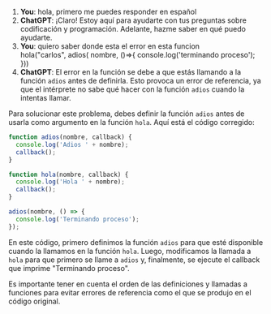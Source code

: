 1. **You**: hola, primero me puedes responder en español
2. **ChatGPT**: ¡Claro! Estoy aquí para ayudarte con tus preguntas sobre codificación y programación. Adelante, hazme saber en qué puedo ayudarte.
3. **You**: quiero saber donde esta el error en esta funcion  
hola("carlos", adios( nombre, ()=>{
    console.log('terminando proceso');
}))
4. **ChatGPT**: El error en la función se debe a que estás llamando a la función `adios` antes de definirla. Esto provoca un error de referencia, ya que el intérprete no sabe qué hacer con la función `adios` cuando la intentas llamar.

Para solucionar este problema, debes definir la función `adios` antes de usarla como argumento en la función `hola`. Aquí está el código corregido:

```javascript
function adios(nombre, callback) {
  console.log('Adios ' + nombre);
  callback();
}

function hola(nombre, callback) {
  console.log('Hola ' + nombre);
  callback();
}

adios(nombre, () => {
  console.log('Terminando proceso');
});

```

En este código, primero definimos la función `adios` para que esté disponible cuando la llamamos en la función `hola`. Luego, modificamos la llamada a `hola` para que primero se llame a `adios` y, finalmente, se ejecute el callback que imprime "Terminando proceso".

Es importante tener en cuenta el orden de las definiciones y llamadas a funciones para evitar errores de referencia como el que se produjo en el código original.